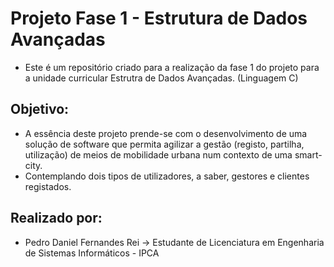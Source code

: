 # Projeto Fase 1 - Estrutura de Dados Avançadas

- Este é um repositório criado para a realização da fase 1 do projeto para a unidade curricular  Estrutra de Dados Avançadas. (Linguagem C)


## Objetivo:
- A essência deste projeto prende-se com o desenvolvimento de uma solução de software que permita agilizar a gestão (registo, partilha, utilização) de meios de mobilidade urbana num contexto de uma smart-city. 
- Contemplando dois tipos de utilizadores, a saber, gestores e clientes registados. 


## Realizado por:
- Pedro Daniel Fernandes Rei -> Estudante de Licenciatura em Engenharia de Sistemas Informáticos - IPCA
